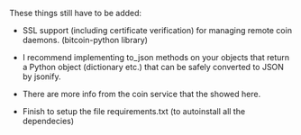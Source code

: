 These things still have to be added:

* SSL support (including certificate verification) for managing remote coin daemons. (bitcoin-python library)

* I recommend implementing to_json methods on your objects that return a Python object (dictionary etc.) that can be safely converted to JSON by jsonify.

* There are more info from the coin service that the showed here.

* Finish to setup the file requirements.txt (to autoinstall all the dependecies)